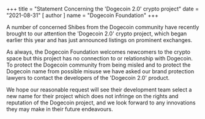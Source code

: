 
+++
title = "Statement Concerning the 'Dogecoin 2.0' crypto project"
date = "2021-08-31"
[ author ]
  name = "Dogecoin Foundation"
+++

A number of concerned Shibes from the Dogecoin community have recently brought to our attention the 'Dogecoin 2.0' 
crypto project, which began earlier this year and has just announced listings on prominent exchanges.

As always, the Dogecoin Foundation welcomes newcomers to the crypto space but this project has no connection to or 
relationship with Dogecoin.  To protect the Dogecoin community from being misled and to protect the Dogecoin name 
from possible misuse we have asked our brand protection lawyers to contact the developers of the 'Dogecoin 2.0' 
product.

We hope our reasonable request will see their development team select a new name for their project which does not 
infringe on the rights and reputation of the Dogecoin project, and we look forward to any innovations they may make 
in their future endeavours.
